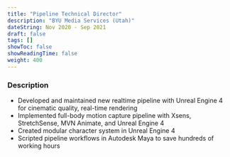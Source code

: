 ```yaml
---
title: "Pipeline Technical Director"
description: "BYU Media Services (Utah)"
dateString: Nov 2020 - Sep 2021
draft: false
tags: []
showToc: false
showReadingTime: false
weight: 400
--- 
```


### Description

- Developed and maintained new realtime pipeline with Unreal Engine 4 for cinematic quality, real-time rendering
- Implemented full-body motion capture pipeline with Xsens, StretchSense, MVN Animate, and Unreal Engine 4
- Created modular character system in Unreal Engine 4
- Scripted pipeline workflows in Autodesk Maya to save hundreds of working
hours
